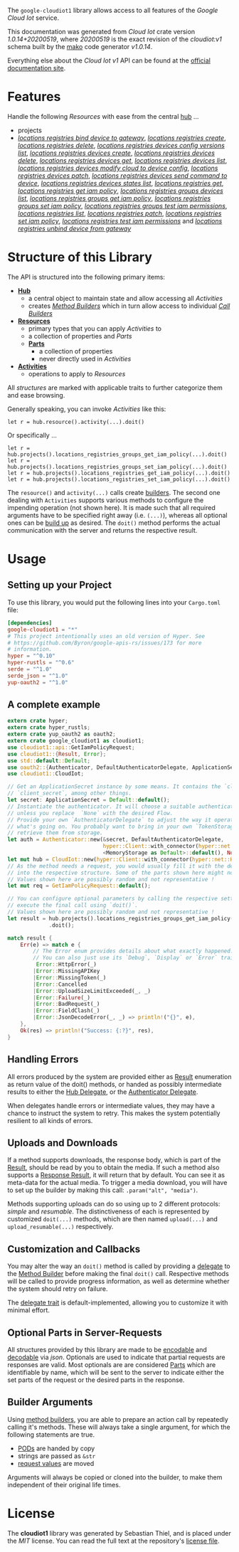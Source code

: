 <!---
DO NOT EDIT !
This file was generated automatically from 'src/mako/api/README.md.mako'
DO NOT EDIT !
-->
The `google-cloudiot1` library allows access to all features of the *Google Cloud Iot* service.

This documentation was generated from *Cloud Iot* crate version *1.0.14+20200519*, where *20200519* is the exact revision of the *cloudiot:v1* schema built by the [mako](http://www.makotemplates.org/) code generator *v1.0.14*.

Everything else about the *Cloud Iot* *v1* API can be found at the
[official documentation site](https://cloud.google.com/iot).
# Features

Handle the following *Resources* with ease from the central [hub](https://docs.rs/google-cloudiot1/1.0.14+20200519/google_cloudiot1/CloudIot) ... 

* projects
 * [*locations registries bind device to gateway*](https://docs.rs/google-cloudiot1/1.0.14+20200519/google_cloudiot1/api::ProjectLocationRegistryBindDeviceToGatewayCall), [*locations registries create*](https://docs.rs/google-cloudiot1/1.0.14+20200519/google_cloudiot1/api::ProjectLocationRegistryCreateCall), [*locations registries delete*](https://docs.rs/google-cloudiot1/1.0.14+20200519/google_cloudiot1/api::ProjectLocationRegistryDeleteCall), [*locations registries devices config versions list*](https://docs.rs/google-cloudiot1/1.0.14+20200519/google_cloudiot1/api::ProjectLocationRegistryDeviceConfigVersionListCall), [*locations registries devices create*](https://docs.rs/google-cloudiot1/1.0.14+20200519/google_cloudiot1/api::ProjectLocationRegistryDeviceCreateCall), [*locations registries devices delete*](https://docs.rs/google-cloudiot1/1.0.14+20200519/google_cloudiot1/api::ProjectLocationRegistryDeviceDeleteCall), [*locations registries devices get*](https://docs.rs/google-cloudiot1/1.0.14+20200519/google_cloudiot1/api::ProjectLocationRegistryDeviceGetCall), [*locations registries devices list*](https://docs.rs/google-cloudiot1/1.0.14+20200519/google_cloudiot1/api::ProjectLocationRegistryDeviceListCall), [*locations registries devices modify cloud to device config*](https://docs.rs/google-cloudiot1/1.0.14+20200519/google_cloudiot1/api::ProjectLocationRegistryDeviceModifyCloudToDeviceConfigCall), [*locations registries devices patch*](https://docs.rs/google-cloudiot1/1.0.14+20200519/google_cloudiot1/api::ProjectLocationRegistryDevicePatchCall), [*locations registries devices send command to device*](https://docs.rs/google-cloudiot1/1.0.14+20200519/google_cloudiot1/api::ProjectLocationRegistryDeviceSendCommandToDeviceCall), [*locations registries devices states list*](https://docs.rs/google-cloudiot1/1.0.14+20200519/google_cloudiot1/api::ProjectLocationRegistryDeviceStateListCall), [*locations registries get*](https://docs.rs/google-cloudiot1/1.0.14+20200519/google_cloudiot1/api::ProjectLocationRegistryGetCall), [*locations registries get iam policy*](https://docs.rs/google-cloudiot1/1.0.14+20200519/google_cloudiot1/api::ProjectLocationRegistryGetIamPolicyCall), [*locations registries groups devices list*](https://docs.rs/google-cloudiot1/1.0.14+20200519/google_cloudiot1/api::ProjectLocationRegistryGroupDeviceListCall), [*locations registries groups get iam policy*](https://docs.rs/google-cloudiot1/1.0.14+20200519/google_cloudiot1/api::ProjectLocationRegistryGroupGetIamPolicyCall), [*locations registries groups set iam policy*](https://docs.rs/google-cloudiot1/1.0.14+20200519/google_cloudiot1/api::ProjectLocationRegistryGroupSetIamPolicyCall), [*locations registries groups test iam permissions*](https://docs.rs/google-cloudiot1/1.0.14+20200519/google_cloudiot1/api::ProjectLocationRegistryGroupTestIamPermissionCall), [*locations registries list*](https://docs.rs/google-cloudiot1/1.0.14+20200519/google_cloudiot1/api::ProjectLocationRegistryListCall), [*locations registries patch*](https://docs.rs/google-cloudiot1/1.0.14+20200519/google_cloudiot1/api::ProjectLocationRegistryPatchCall), [*locations registries set iam policy*](https://docs.rs/google-cloudiot1/1.0.14+20200519/google_cloudiot1/api::ProjectLocationRegistrySetIamPolicyCall), [*locations registries test iam permissions*](https://docs.rs/google-cloudiot1/1.0.14+20200519/google_cloudiot1/api::ProjectLocationRegistryTestIamPermissionCall) and [*locations registries unbind device from gateway*](https://docs.rs/google-cloudiot1/1.0.14+20200519/google_cloudiot1/api::ProjectLocationRegistryUnbindDeviceFromGatewayCall)




# Structure of this Library

The API is structured into the following primary items:

* **[Hub](https://docs.rs/google-cloudiot1/1.0.14+20200519/google_cloudiot1/CloudIot)**
    * a central object to maintain state and allow accessing all *Activities*
    * creates [*Method Builders*](https://docs.rs/google-cloudiot1/1.0.14+20200519/google_cloudiot1/client::MethodsBuilder) which in turn
      allow access to individual [*Call Builders*](https://docs.rs/google-cloudiot1/1.0.14+20200519/google_cloudiot1/client::CallBuilder)
* **[Resources](https://docs.rs/google-cloudiot1/1.0.14+20200519/google_cloudiot1/client::Resource)**
    * primary types that you can apply *Activities* to
    * a collection of properties and *Parts*
    * **[Parts](https://docs.rs/google-cloudiot1/1.0.14+20200519/google_cloudiot1/client::Part)**
        * a collection of properties
        * never directly used in *Activities*
* **[Activities](https://docs.rs/google-cloudiot1/1.0.14+20200519/google_cloudiot1/client::CallBuilder)**
    * operations to apply to *Resources*

All *structures* are marked with applicable traits to further categorize them and ease browsing.

Generally speaking, you can invoke *Activities* like this:

```Rust,ignore
let r = hub.resource().activity(...).doit()
```

Or specifically ...

```ignore
let r = hub.projects().locations_registries_groups_get_iam_policy(...).doit()
let r = hub.projects().locations_registries_groups_set_iam_policy(...).doit()
let r = hub.projects().locations_registries_get_iam_policy(...).doit()
let r = hub.projects().locations_registries_set_iam_policy(...).doit()
```

The `resource()` and `activity(...)` calls create [builders][builder-pattern]. The second one dealing with `Activities` 
supports various methods to configure the impending operation (not shown here). It is made such that all required arguments have to be 
specified right away (i.e. `(...)`), whereas all optional ones can be [build up][builder-pattern] as desired.
The `doit()` method performs the actual communication with the server and returns the respective result.

# Usage

## Setting up your Project

To use this library, you would put the following lines into your `Cargo.toml` file:

```toml
[dependencies]
google-cloudiot1 = "*"
# This project intentionally uses an old version of Hyper. See
# https://github.com/Byron/google-apis-rs/issues/173 for more
# information.
hyper = "^0.10"
hyper-rustls = "^0.6"
serde = "^1.0"
serde_json = "^1.0"
yup-oauth2 = "^1.0"
```

## A complete example

```Rust
extern crate hyper;
extern crate hyper_rustls;
extern crate yup_oauth2 as oauth2;
extern crate google_cloudiot1 as cloudiot1;
use cloudiot1::api::GetIamPolicyRequest;
use cloudiot1::{Result, Error};
use std::default::Default;
use oauth2::{Authenticator, DefaultAuthenticatorDelegate, ApplicationSecret, MemoryStorage};
use cloudiot1::CloudIot;

// Get an ApplicationSecret instance by some means. It contains the `client_id` and 
// `client_secret`, among other things.
let secret: ApplicationSecret = Default::default();
// Instantiate the authenticator. It will choose a suitable authentication flow for you, 
// unless you replace  `None` with the desired Flow.
// Provide your own `AuthenticatorDelegate` to adjust the way it operates and get feedback about 
// what's going on. You probably want to bring in your own `TokenStorage` to persist tokens and
// retrieve them from storage.
let auth = Authenticator::new(&secret, DefaultAuthenticatorDelegate,
                              hyper::Client::with_connector(hyper::net::HttpsConnector::new(hyper_rustls::TlsClient::new())),
                              <MemoryStorage as Default>::default(), None);
let mut hub = CloudIot::new(hyper::Client::with_connector(hyper::net::HttpsConnector::new(hyper_rustls::TlsClient::new())), auth);
// As the method needs a request, you would usually fill it with the desired information
// into the respective structure. Some of the parts shown here might not be applicable !
// Values shown here are possibly random and not representative !
let mut req = GetIamPolicyRequest::default();

// You can configure optional parameters by calling the respective setters at will, and
// execute the final call using `doit()`.
// Values shown here are possibly random and not representative !
let result = hub.projects().locations_registries_groups_get_iam_policy(req, "resource")
             .doit();

match result {
    Err(e) => match e {
        // The Error enum provides details about what exactly happened.
        // You can also just use its `Debug`, `Display` or `Error` traits
         Error::HttpError(_)
        |Error::MissingAPIKey
        |Error::MissingToken(_)
        |Error::Cancelled
        |Error::UploadSizeLimitExceeded(_, _)
        |Error::Failure(_)
        |Error::BadRequest(_)
        |Error::FieldClash(_)
        |Error::JsonDecodeError(_, _) => println!("{}", e),
    },
    Ok(res) => println!("Success: {:?}", res),
}

```
## Handling Errors

All errors produced by the system are provided either as [Result](https://docs.rs/google-cloudiot1/1.0.14+20200519/google_cloudiot1/client::Result) enumeration as return value of
the doit() methods, or handed as possibly intermediate results to either the 
[Hub Delegate](https://docs.rs/google-cloudiot1/1.0.14+20200519/google_cloudiot1/client::Delegate), or the [Authenticator Delegate](https://docs.rs/yup-oauth2/*/yup_oauth2/trait.AuthenticatorDelegate.html).

When delegates handle errors or intermediate values, they may have a chance to instruct the system to retry. This 
makes the system potentially resilient to all kinds of errors.

## Uploads and Downloads
If a method supports downloads, the response body, which is part of the [Result](https://docs.rs/google-cloudiot1/1.0.14+20200519/google_cloudiot1/client::Result), should be
read by you to obtain the media.
If such a method also supports a [Response Result](https://docs.rs/google-cloudiot1/1.0.14+20200519/google_cloudiot1/client::ResponseResult), it will return that by default.
You can see it as meta-data for the actual media. To trigger a media download, you will have to set up the builder by making
this call: `.param("alt", "media")`.

Methods supporting uploads can do so using up to 2 different protocols: 
*simple* and *resumable*. The distinctiveness of each is represented by customized 
`doit(...)` methods, which are then named `upload(...)` and `upload_resumable(...)` respectively.

## Customization and Callbacks

You may alter the way an `doit()` method is called by providing a [delegate](https://docs.rs/google-cloudiot1/1.0.14+20200519/google_cloudiot1/client::Delegate) to the 
[Method Builder](https://docs.rs/google-cloudiot1/1.0.14+20200519/google_cloudiot1/client::CallBuilder) before making the final `doit()` call. 
Respective methods will be called to provide progress information, as well as determine whether the system should 
retry on failure.

The [delegate trait](https://docs.rs/google-cloudiot1/1.0.14+20200519/google_cloudiot1/client::Delegate) is default-implemented, allowing you to customize it with minimal effort.

## Optional Parts in Server-Requests

All structures provided by this library are made to be [encodable](https://docs.rs/google-cloudiot1/1.0.14+20200519/google_cloudiot1/client::RequestValue) and 
[decodable](https://docs.rs/google-cloudiot1/1.0.14+20200519/google_cloudiot1/client::ResponseResult) via *json*. Optionals are used to indicate that partial requests are responses 
are valid.
Most optionals are are considered [Parts](https://docs.rs/google-cloudiot1/1.0.14+20200519/google_cloudiot1/client::Part) which are identifiable by name, which will be sent to 
the server to indicate either the set parts of the request or the desired parts in the response.

## Builder Arguments

Using [method builders](https://docs.rs/google-cloudiot1/1.0.14+20200519/google_cloudiot1/client::CallBuilder), you are able to prepare an action call by repeatedly calling it's methods.
These will always take a single argument, for which the following statements are true.

* [PODs][wiki-pod] are handed by copy
* strings are passed as `&str`
* [request values](https://docs.rs/google-cloudiot1/1.0.14+20200519/google_cloudiot1/client::RequestValue) are moved

Arguments will always be copied or cloned into the builder, to make them independent of their original life times.

[wiki-pod]: http://en.wikipedia.org/wiki/Plain_old_data_structure
[builder-pattern]: http://en.wikipedia.org/wiki/Builder_pattern
[google-go-api]: https://github.com/google/google-api-go-client

# License
The **cloudiot1** library was generated by Sebastian Thiel, and is placed 
under the *MIT* license.
You can read the full text at the repository's [license file][repo-license].

[repo-license]: https://github.com/Byron/google-apis-rsblob/master/LICENSE.md
